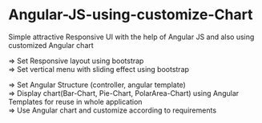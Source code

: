 # Angular-JS-using-customize-Chart
Simple attractive Responsive UI with the help of Angular JS and also using customized Angular chart

=> Set Responsive layout using bootstrap <br/>
=> Set vertical menu with sliding effect using bootstrap

=> Set Angular Structure (controller, angular template) <br/>
=> Display chart(Bar-Chart, Pie-Chart, PolarArea-Chart) using Angular Templates for reuse in whole application <br/>
=> Use Angular chart and customize according to requirements
